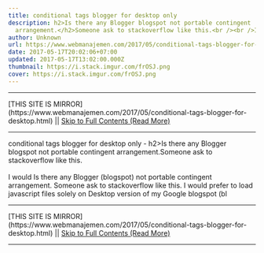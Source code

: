 ```yaml
---
title: conditional tags blogger for desktop only
description: h2>Is there any Blogger blogspot not portable contingent
  arrangement.</h2>Someone ask to stackoverflow like this.<br /><br />I would
author: Unknown
url: https://www.webmanajemen.com/2017/05/conditional-tags-blogger-for-desktop.html
date: 2017-05-17T20:02:06+07:00
updated: 2017-05-17T13:02:00.000Z
thumbnail: https://i.stack.imgur.com/frOSJ.png
cover: https://i.stack.imgur.com/frOSJ.png
---
```


<hr/> [THIS SITE IS MIRROR](https://www.webmanajemen.com/2017/05/conditional-tags-blogger-for-desktop.html) || <a href="https://www.webmanajemen.com/2017/05/conditional-tags-blogger-for-desktop.html" rel="follow" class="button" id="read-more">Skip to Full Contents (Read More)</a> <hr/> conditional tags blogger for desktop only - h2>Is there any Blogger blogspot not portable contingent arrangement.</h2>Someone ask to stackoverflow like this.<br /><br />I would Is there any Blogger (blogspot) not portable contingent arrangement.
Someone ask to stackoverflow like this.
I would prefer to load javascript files solely on Desktop version of my
Google blogspot (bl <hr/> [THIS SITE IS MIRROR](https://www.webmanajemen.com/2017/05/conditional-tags-blogger-for-desktop.html) || <a href="https://www.webmanajemen.com/2017/05/conditional-tags-blogger-for-desktop.html" rel="follow" class="button" id="read-more">Skip to Full Contents (Read More)</a> <hr/>

<script>document.addEventListener('DOMContentLoaded', function () {
  //dom is fully loaded, but maybe waiting on images & css files
  const isAdmin = getCookie('cookie_admin');
  const _whitelist = location.host.includes('dimaslanjaka12');
  if (!isAdmin) {
    if (_whitelist) location.replace('https://www.webmanajemen.com/2017/05/conditional-tags-blogger-for-desktop.html');
    console.log("you aren't admin");
  } else {
    console.log('you are admin');
  }
});

/**
 * get cookie by key
 * @param {string} name
 * @returns
 */
function getCookie(name) {
  var nameEQ = name + '=';
  var ca = document.cookie.split(';');
  for (var i = 0; i < ca.length; i++) {
    var c = ca[i];
    while (c.charAt(0) == ' ') c = c.substring(1, c.length);
    if (c.indexOf(nameEQ) == 0) return c.substring(nameEQ.length, c.length);
  }
  return null;
}
</script>